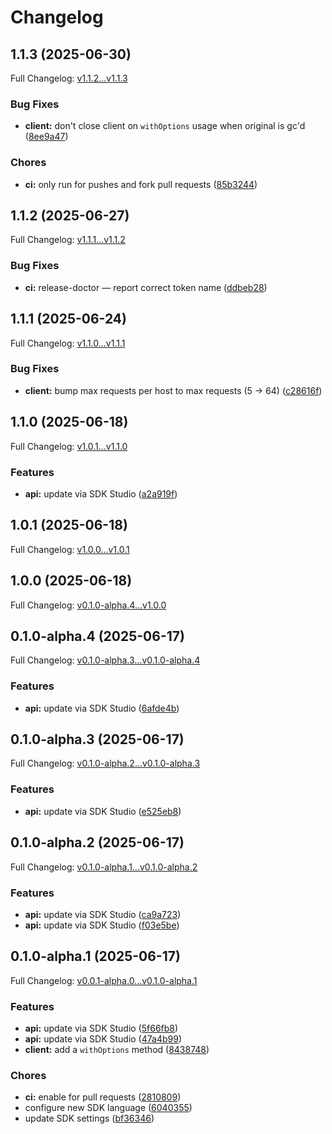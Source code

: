 # Changelog

## 1.1.3 (2025-06-30)

Full Changelog: [v1.1.2...v1.1.3](https://github.com/qanapi/qanapi-sdk-kotlin/compare/v1.1.2...v1.1.3)

### Bug Fixes

* **client:** don't close client on `withOptions` usage when original is gc'd ([8ee9a47](https://github.com/qanapi/qanapi-sdk-kotlin/commit/8ee9a47757448043144a0d37e0f9faf2b5893f34))


### Chores

* **ci:** only run for pushes and fork pull requests ([85b3244](https://github.com/qanapi/qanapi-sdk-kotlin/commit/85b3244e35cc88849867c33bcf349b2159c3eec4))

## 1.1.2 (2025-06-27)

Full Changelog: [v1.1.1...v1.1.2](https://github.com/qanapi/qanapi-sdk-kotlin/compare/v1.1.1...v1.1.2)

### Bug Fixes

* **ci:** release-doctor — report correct token name ([ddbeb28](https://github.com/qanapi/qanapi-sdk-kotlin/commit/ddbeb282db00f3f06011baeb1bfe56e426e4c5bd))

## 1.1.1 (2025-06-24)

Full Changelog: [v1.1.0...v1.1.1](https://github.com/qanapi/qanapi-sdk-kotlin/compare/v1.1.0...v1.1.1)

### Bug Fixes

* **client:** bump max requests per host to max requests (5 -&gt; 64) ([c28616f](https://github.com/qanapi/qanapi-sdk-kotlin/commit/c28616f670c73248a917101d11670b09867bef12))

## 1.1.0 (2025-06-18)

Full Changelog: [v1.0.1...v1.1.0](https://github.com/qanapi/qanapi-sdk-kotlin/compare/v1.0.1...v1.1.0)

### Features

* **api:** update via SDK Studio ([a2a919f](https://github.com/qanapi/qanapi-sdk-kotlin/commit/a2a919fd69db67b8b7f0c0923d6fcf69c8eb2fb8))

## 1.0.1 (2025-06-18)

Full Changelog: [v1.0.0...v1.0.1](https://github.com/qanapi/qanapi-sdk-kotlin/compare/v1.0.0...v1.0.1)

## 1.0.0 (2025-06-18)

Full Changelog: [v0.1.0-alpha.4...v1.0.0](https://github.com/qanapi/qanapi-sdk-kotlin/compare/v0.1.0-alpha.4...v1.0.0)

## 0.1.0-alpha.4 (2025-06-17)

Full Changelog: [v0.1.0-alpha.3...v0.1.0-alpha.4](https://github.com/qanapi/qanapi-sdk-kotlin/compare/v0.1.0-alpha.3...v0.1.0-alpha.4)

### Features

* **api:** update via SDK Studio ([6afde4b](https://github.com/qanapi/qanapi-sdk-kotlin/commit/6afde4b55fc3c05ee498f43b434b8718393460d3))

## 0.1.0-alpha.3 (2025-06-17)

Full Changelog: [v0.1.0-alpha.2...v0.1.0-alpha.3](https://github.com/qanapi/qanapi-sdk-kotlin/compare/v0.1.0-alpha.2...v0.1.0-alpha.3)

### Features

* **api:** update via SDK Studio ([e525eb8](https://github.com/qanapi/qanapi-sdk-kotlin/commit/e525eb885f3978dba1b471bdaf15b58cb8dfb451))

## 0.1.0-alpha.2 (2025-06-17)

Full Changelog: [v0.1.0-alpha.1...v0.1.0-alpha.2](https://github.com/qanapi/qanapi-sdk-kotlin/compare/v0.1.0-alpha.1...v0.1.0-alpha.2)

### Features

* **api:** update via SDK Studio ([ca9a723](https://github.com/qanapi/qanapi-sdk-kotlin/commit/ca9a7234d0aabc3b374d20e7de6c58be4b3c25a2))
* **api:** update via SDK Studio ([f03e5be](https://github.com/qanapi/qanapi-sdk-kotlin/commit/f03e5bed5abca7fbe8e7c1ccc44cdd3690ae1d41))

## 0.1.0-alpha.1 (2025-06-17)

Full Changelog: [v0.0.1-alpha.0...v0.1.0-alpha.1](https://github.com/qanapi/qanapi-sdk-kotlin/compare/v0.0.1-alpha.0...v0.1.0-alpha.1)

### Features

* **api:** update via SDK Studio ([5f66fb8](https://github.com/qanapi/qanapi-sdk-kotlin/commit/5f66fb885715e6cf3b2a6155c5b361452380f390))
* **api:** update via SDK Studio ([47a4b99](https://github.com/qanapi/qanapi-sdk-kotlin/commit/47a4b99ea3035149fe5c9cc69c45d6412efca26d))
* **client:** add a `withOptions` method ([8438748](https://github.com/qanapi/qanapi-sdk-kotlin/commit/84387489668b31bb75f7e6c5bef69a49197d97c9))


### Chores

* **ci:** enable for pull requests ([2810809](https://github.com/qanapi/qanapi-sdk-kotlin/commit/2810809eb1d045400ad79f74386209c19da1b42b))
* configure new SDK language ([6040355](https://github.com/qanapi/qanapi-sdk-kotlin/commit/60403555ca19cb395bdbaff48218a71759bf5c12))
* update SDK settings ([bf36346](https://github.com/qanapi/qanapi-sdk-kotlin/commit/bf363461b4111d8bd2e090083e126a8d132e1c89))
